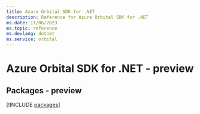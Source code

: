 ```yaml
---
title: Azure Orbital SDK for .NET
description: Reference for Azure Orbital SDK for .NET
ms.date: 11/06/2023
ms.topic: reference
ms.devlang: dotnet
ms.service: orbital
---
```

# Azure Orbital SDK for .NET - preview
## Packages - preview
[!INCLUDE [packages](orbital-index.md)]